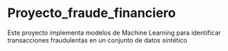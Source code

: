 # Proyecto_fraude_financiero
Este proyecto implementa modelos de Machine Learning para identificar transacciones fraudulentas en un conjunto de datos sintético
